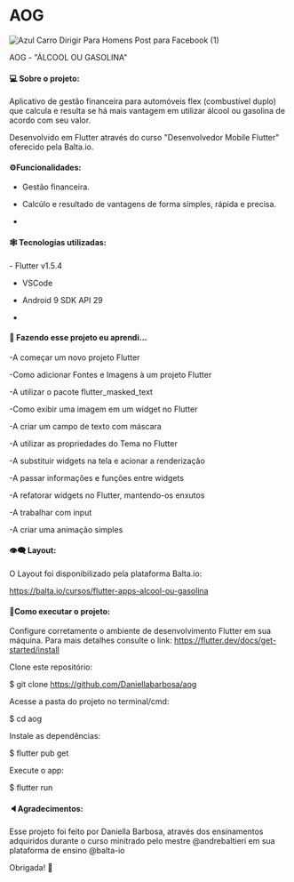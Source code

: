 
# AOG 
![Azul Carro Dirigir Para Homens Post para Facebook (1)](https://user-images.githubusercontent.com/74657202/128104927-3080af21-e20a-45c4-a7c3-b7e6a0ea60c4.png)

AOG - "ÁLCOOL OU GASOLINA" 

<h4>💻 Sobre o projeto:</h4>

Aplicativo de gestão financeira para automóveis flex (combustível duplo) que calcula e resulta se há mais vantagem em utilizar álcool ou gasolina de acordo com seu valor.

Desenvolvido em Flutter através do curso "Desenvolvedor Mobile Flutter" oferecido pela Balta.io.



<h4>⚙️Funcionalidades: </h4>

- Gestão financeira.

- Calcúlo e resultado de vantagens de forma simples, rápida e precisa.
- 

<h4> 🕸️ Tecnologias utilizadas: </h4>
- Flutter v1.5.4
 
- VSCode
 
- Android 9 SDK API 29
- 
 
 <h4> 🦾 Fazendo esse projeto eu aprendi...</h4>
  
-A começar um novo projeto Flutter

-Como adicionar Fontes e Imagens à um projeto Flutter

-A utilizar o pacote flutter_masked_text

-Como exibir uma imagem em um widget no Flutter

-A criar um campo de texto com máscara

-A utilizar as propriedades do Tema no Flutter

-A substituir widgets na tela e acionar a renderização

-A passar informações e funções entre widgets

-A refatorar widgets no Flutter, mantendo-os enxutos

-A trabalhar com input

-A criar uma animação simples



<h4>👁️‍🗨️ Layout:</h4>
O Layout foi disponibilizado pela plataforma Balta.io:

https://balta.io/cursos/flutter-apps-alcool-ou-gasolina


<h4>🎲Como executar o projeto:</h4>

Configure corretamente o ambiente de desenvolvimento Flutter em sua máquina. Para mais detalhes consulte o link:
https://flutter.dev/docs/get-started/install


Clone este repositório:

$ git clone https://github.com/Daniellabarbosa/aog

Acesse a pasta do projeto no terminal/cmd:

$ cd aog

Instale as dependências: 

$ flutter pub get

Execute o app:

$ flutter run



<h4> 🔈Agradecimentos:</h4>

Esse projeto foi feito por Daniella Barbosa, através dos ensinamentos adquiridos durante o curso minitrado pelo mestre @andrebaltieri em sua plataforma de ensino @balta-io 

Obrigada! 🤍
